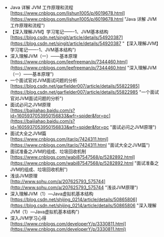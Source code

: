 - Java 详解 JVM 工作原理和流程<br>[https://www.cnblogs.com/lishun1005/p/6019678.html](https://www.cnblogs.com/lishun1005/p/6019678.html "Java 详解 JVM 工作原理和流程")
- 【深入理解JVM】学习笔记——-1、JVM基本结构<br>[https://blog.csdn.net/singit/article/details/54920387](https://blog.csdn.net/singit/article/details/54920387 "【深入理解JVM】学习笔记——-1、JVM基本结构")
- 深入理解JVM（一）——基本原理<br>[https://www.cnblogs.com/leefreeman/p/7344460.html](https://www.cnblogs.com/leefreeman/p/7344460.html "深入理解JVM（一）——基本原理")
- 一个面试官对JVM面试问题的分析<br>[https://blog.csdn.net/garfielder007/article/details/55822985](https://blog.csdn.net/garfielder007/article/details/55822985 "一个面试官对JVM面试问题的分析")
- 面试必问之JVM原理<br>[https://baijiahao.baidu.com/s?id=1605937053950156833&wfr=spider&for=pc](https://baijiahao.baidu.com/s?id=1605937053950156833&wfr=spider&for=pc "面试必问之JVM原理")
- 面试大全之JVM篇<br>[https://www.cnblogs.com/itar/p/7424311.html](https://www.cnblogs.com/itar/p/7424311.html "面试大全之JVM篇")
- 面试准备之JVM的组成、垃圾回收机制<br>[https://www.cnblogs.com/wabi87547568/p/5282892.html](https://www.cnblogs.com/wabi87547568/p/5282892.html "面试准备之JVM的组成、垃圾回收机制")
- 浅谈JVM原理<br>[http://www.sohu.com/a/207625793_575744](http://www.sohu.com/a/207625793_575744 "浅谈JVM原理")
- 深入理解JVM（1）—Java虚拟机基本结构<br>[https://blog.csdn.net/shijing_0214/article/details/50865806](https://blog.csdn.net/shijing_0214/article/details/50865806 "深入理解JVM（1）—Java虚拟机基本结构")
- 深入JVM学习心得<br>[https://www.cnblogs.com/developerY/p/3330811.html](https://www.cnblogs.com/developerY/p/3330811.html)